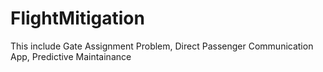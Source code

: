 # FlightMitigation
This include Gate Assignment Problem, Direct Passenger Communication App, Predictive Maintainance
